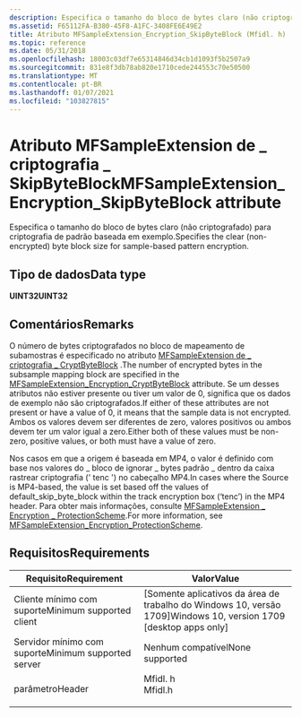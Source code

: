 ```yaml
---
description: Especifica o tamanho do bloco de bytes claro (não criptografado) para criptografia de padrão baseada em exemplo.
ms.assetid: F65112FA-B380-45F8-A1FC-3408FE6E49E2
title: Atributo MFSampleExtension_Encryption_SkipByteBlock (Mfidl. h)
ms.topic: reference
ms.date: 05/31/2018
ms.openlocfilehash: 18003c03df7e65314846d34cb1d1093f5b2507a9
ms.sourcegitcommit: 831e8f3db78ab820e1710cede244553c70e50500
ms.translationtype: MT
ms.contentlocale: pt-BR
ms.lasthandoff: 01/07/2021
ms.locfileid: "103827815"
---
```

# <a name="mfsampleextension_encryption_skipbyteblock-attribute"></a><span data-ttu-id="60ddc-103">Atributo MFSampleExtension de \_ criptografia \_ SkipByteBlock</span><span class="sxs-lookup"><span data-stu-id="60ddc-103">MFSampleExtension\_Encryption\_SkipByteBlock attribute</span></span>

<span data-ttu-id="60ddc-104">Especifica o tamanho do bloco de bytes claro (não criptografado) para criptografia de padrão baseada em exemplo.</span><span class="sxs-lookup"><span data-stu-id="60ddc-104">Specifies the clear (non-encrypted) byte block size for sample-based pattern encryption.</span></span>

## <a name="data-type"></a><span data-ttu-id="60ddc-105">Tipo de dados</span><span class="sxs-lookup"><span data-stu-id="60ddc-105">Data type</span></span>

<span data-ttu-id="60ddc-106">**UINT32**</span><span class="sxs-lookup"><span data-stu-id="60ddc-106">**UINT32**</span></span>

## <a name="remarks"></a><span data-ttu-id="60ddc-107">Comentários</span><span class="sxs-lookup"><span data-stu-id="60ddc-107">Remarks</span></span>

<span data-ttu-id="60ddc-108">O número de bytes criptografados no bloco de mapeamento de subamostras é especificado no atributo [MFSampleExtension de \_ criptografia \_ CryptByteBlock](mfsampleextension-encryption-cryptbyteblock.md) .</span><span class="sxs-lookup"><span data-stu-id="60ddc-108">The number of encrypted bytes in the subsample mapping block are specified in the [MFSampleExtension\_Encryption\_CryptByteBlock](mfsampleextension-encryption-cryptbyteblock.md) attribute.</span></span> <span data-ttu-id="60ddc-109">Se um desses atributos não estiver presente ou tiver um valor de 0, significa que os dados de exemplo não são criptografados.</span><span class="sxs-lookup"><span data-stu-id="60ddc-109">If either of these attributes are not present or have a value of 0, it means that the sample data is not encrypted.</span></span> <span data-ttu-id="60ddc-110">Ambos os valores devem ser diferentes de zero, valores positivos ou ambos devem ter um valor igual a zero.</span><span class="sxs-lookup"><span data-stu-id="60ddc-110">Either both of these values must be non-zero, positive values, or both must have a value of zero.</span></span>

<span data-ttu-id="60ddc-111">Nos casos em que a origem é baseada em MP4, o valor é definido com base nos valores do \_ bloco de ignorar \_ bytes padrão \_ dentro da caixa rastrear criptografia (' tenc ') no cabeçalho MP4.</span><span class="sxs-lookup"><span data-stu-id="60ddc-111">In cases where the Source is MP4-based, the value is set based off the values of default\_skip\_byte\_block within the track encryption box (‘tenc’) in the MP4 header.</span></span> <span data-ttu-id="60ddc-112">Para obter mais informações, consulte [MFSampleExtension \_ Encryption \_ ProtectionScheme](mfsampleextension-encryption-protectionscheme.md).</span><span class="sxs-lookup"><span data-stu-id="60ddc-112">For more information, see [MFSampleExtension\_Encryption\_ProtectionScheme](mfsampleextension-encryption-protectionscheme.md).</span></span>

## <a name="requirements"></a><span data-ttu-id="60ddc-113">Requisitos</span><span class="sxs-lookup"><span data-stu-id="60ddc-113">Requirements</span></span>



| <span data-ttu-id="60ddc-114">Requisito</span><span class="sxs-lookup"><span data-stu-id="60ddc-114">Requirement</span></span> | <span data-ttu-id="60ddc-115">Valor</span><span class="sxs-lookup"><span data-stu-id="60ddc-115">Value</span></span> |
|-------------------------------------|------------------------------------------------------------------------------------|
| <span data-ttu-id="60ddc-116">Cliente mínimo com suporte</span><span class="sxs-lookup"><span data-stu-id="60ddc-116">Minimum supported client</span></span><br/> | <span data-ttu-id="60ddc-117">\[Somente aplicativos da área de trabalho do Windows 10, versão 1709\]</span><span class="sxs-lookup"><span data-stu-id="60ddc-117">Windows 10, version 1709 \[desktop apps only\]</span></span><br/>                          |
| <span data-ttu-id="60ddc-118">Servidor mínimo com suporte</span><span class="sxs-lookup"><span data-stu-id="60ddc-118">Minimum supported server</span></span><br/> | <span data-ttu-id="60ddc-119">Nenhum compatível</span><span class="sxs-lookup"><span data-stu-id="60ddc-119">None supported</span></span><br/>                                                          |
| <span data-ttu-id="60ddc-120">parâmetro</span><span class="sxs-lookup"><span data-stu-id="60ddc-120">Header</span></span><br/>                   | <dl> <span data-ttu-id="60ddc-121"><dt>Mfidl. h</dt></span><span class="sxs-lookup"><span data-stu-id="60ddc-121"><dt>Mfidl.h</dt></span></span> </dl> |



 

 




